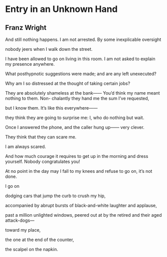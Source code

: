 # Entry in an Unknown Hand
## Franz Wright
And still nothing happens. I am not arrested.
By some inexplicable oversight

nobody jeers when I walk down the street.

I have been allowed to go on living in this
room. I am not asked to explain my presence
anywhere.

What posthypnotic suggestions were made; and
are any left unexecuted?

Why am I so distressed at the thought of taking
certain jobs?

They are absolutely shameless at the bank——
You’d think my name meant nothing to them. Non-
chalantly they hand me the sum I’ve requested,

but I know them. It’s like this everywhere——

they think they are going to surprise me: I,
who do nothing but wait.

Once I answered the phone, and the caller hung up——
very clever.

They think that they can scare me.

I am always scared.

And how much courage it requires to get up in the
morning and dress yourself. Nobody congratulates
you!

At no point in the day may I fall to my knees and
refuse to go on, it’s not done.

I go on

dodging cars that jump the curb to crush my hip,

accompanied by abrupt bursts of black-and-white
laughter and applause,

past a million unlighted windows, peered out at
by the retired and their aged attack-dogs—

toward my place,

the one at the end of the counter,

the scalpel on the napkin.